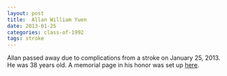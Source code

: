 ```yaml
---
layout: post
title:  Allan William Yuen
date: 2013-01-25
categories: class-of-1992
tags: stroke
---
```

Allan passed away due to complications from a stroke on January 25, 2013. He was 38 years old. A memorial page in his honor was set up [here](http://tinyurl.com/kx8go8u).
